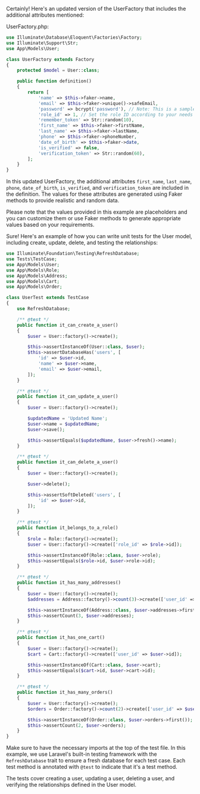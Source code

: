 Certainly! Here's an updated version of the UserFactory that includes the additional attributes mentioned:

UserFactory.php:

```php
use Illuminate\Database\Eloquent\Factories\Factory;
use Illuminate\Support\Str;
use App\Models\User;

class UserFactory extends Factory
{
    protected $model = User::class;

    public function definition()
    {
        return [
            'name' => $this->faker->name,
            'email' => $this->faker->unique()->safeEmail,
            'password' => bcrypt('password'), // Note: This is a sample password. You can generate a secure password using Faker as well.
            'role_id' => 1, // Set the role ID according to your needs
            'remember_token' => Str::random(10),
            'first_name' => $this->faker->firstName,
            'last_name' => $this->faker->lastName,
            'phone' => $this->faker->phoneNumber,
            'date_of_birth' => $this->faker->date,
            'is_verified' => false,
            'verification_token' => Str::random(60),
        ];
    }
}
```

In this updated UserFactory, the additional attributes `first_name`, `last_name`, `phone`, `date_of_birth`, `is_verified`, and `verification_token` are included in the definition. The values for these attributes are generated using Faker methods to provide realistic and random data.

Please note that the values provided in this example are placeholders and you can customize them or use Faker methods to generate appropriate values based on your requirements.

Sure! Here's an example of how you can write unit tests for the User model, including create, update, delete, and testing the relationships:

```php
use Illuminate\Foundation\Testing\RefreshDatabase;
use Tests\TestCase;
use App\Models\User;
use App\Models\Role;
use App\Models\Address;
use App\Models\Cart;
use App\Models\Order;

class UserTest extends TestCase
{
    use RefreshDatabase;

    /** @test */
    public function it_can_create_a_user()
    {
        $user = User::factory()->create();

        $this->assertInstanceOf(User::class, $user);
        $this->assertDatabaseHas('users', [
            'id' => $user->id,
            'name' => $user->name,
            'email' => $user->email,
        ]);
    }

    /** @test */
    public function it_can_update_a_user()
    {
        $user = User::factory()->create();

        $updatedName = 'Updated Name';
        $user->name = $updatedName;
        $user->save();

        $this->assertEquals($updatedName, $user->fresh()->name);
    }

    /** @test */
    public function it_can_delete_a_user()
    {
        $user = User::factory()->create();

        $user->delete();

        $this->assertSoftDeleted('users', [
            'id' => $user->id,
        ]);
    }

    /** @test */
    public function it_belongs_to_a_role()
    {
        $role = Role::factory()->create();
        $user = User::factory()->create(['role_id' => $role->id]);

        $this->assertInstanceOf(Role::class, $user->role);
        $this->assertEquals($role->id, $user->role->id);
    }

    /** @test */
    public function it_has_many_addresses()
    {
        $user = User::factory()->create();
        $addresses = Address::factory()->count(3)->create(['user_id' => $user->id]);

        $this->assertInstanceOf(Address::class, $user->addresses->first());
        $this->assertCount(3, $user->addresses);
    }

    /** @test */
    public function it_has_one_cart()
    {
        $user = User::factory()->create();
        $cart = Cart::factory()->create(['user_id' => $user->id]);

        $this->assertInstanceOf(Cart::class, $user->cart);
        $this->assertEquals($cart->id, $user->cart->id);
    }

    /** @test */
    public function it_has_many_orders()
    {
        $user = User::factory()->create();
        $orders = Order::factory()->count(2)->create(['user_id' => $user->id]);

        $this->assertInstanceOf(Order::class, $user->orders->first());
        $this->assertCount(2, $user->orders);
    }
}
```

Make sure to have the necessary imports at the top of the test file. In this example, we use Laravel's built-in testing framework with the `RefreshDatabase` trait to ensure a fresh database for each test case. Each test method is annotated with `@test` to indicate that it's a test method.

The tests cover creating a user, updating a user, deleting a user, and verifying the relationships defined in the User model.
